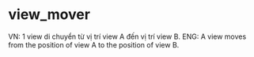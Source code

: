 # view_mover
VN: 1 view di chuyển từ vị trí view A đến vị trí view B.  ENG: A view moves from the position of view A to the position of view B.
